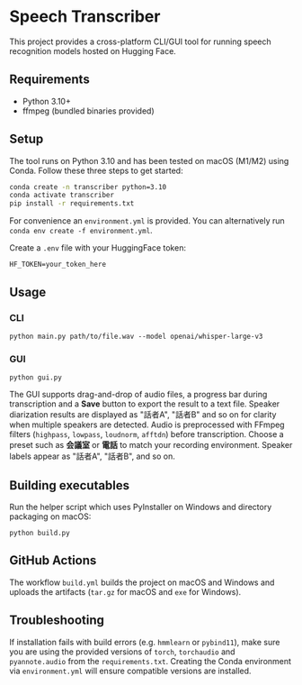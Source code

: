 # Speech Transcriber

This project provides a cross-platform CLI/GUI tool for running speech recognition models hosted on Hugging Face.

## Requirements
- Python 3.10+
- ffmpeg (bundled binaries provided)

## Setup

The tool runs on Python 3.10 and has been tested on macOS (M1/M2) using Conda.
Follow these three steps to get started:

```bash
conda create -n transcriber python=3.10
conda activate transcriber
pip install -r requirements.txt
```

For convenience an `environment.yml` is provided. You can alternatively run
`conda env create -f environment.yml`.

Create a `.env` file with your HuggingFace token:
```
HF_TOKEN=your_token_here
```

## Usage

### CLI
```
python main.py path/to/file.wav --model openai/whisper-large-v3
```

### GUI
```
python gui.py
```
The GUI supports drag-and-drop of audio files, a progress bar during
transcription and a **Save** button to export the result to a text file.
Speaker diarization results are displayed as "話者A", "話者B" and so on for
clarity when multiple speakers are detected.
Audio is preprocessed with FFmpeg filters (`highpass`, `lowpass`, `loudnorm`,
`afftdn`) before transcription. Choose a preset such as **会議室** or **電話**
to match your recording environment. Speaker labels appear as "話者A",
"話者B", and so on.

## Building executables
Run the helper script which uses PyInstaller on Windows and directory packaging on macOS:
```
python build.py
```

## GitHub Actions
The workflow `build.yml` builds the project on macOS and Windows and uploads the artifacts (`tar.gz` for macOS and `exe` for Windows).

## Troubleshooting
If installation fails with build errors (e.g. `hmmlearn` or `pybind11`), make sure
you are using the provided versions of `torch`, `torchaudio` and
`pyannote.audio` from the `requirements.txt`. Creating the Conda environment via
`environment.yml` will ensure compatible versions are installed.